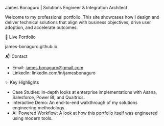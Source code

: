 James Bonaguro | Solutions Engineer & Integration Architect

Welcome to my professional portfolio. This site showcases how I design and deliver technical solutions that align with business objectives, drive user adoption, and accelerate outcomes.

🚀 Live Portfolio

james-bonaguro.github.io

📬 Contact
- Email: james.bonaguro@gmail.com
- LinkedIn: linkedin.com/in/jamesbonaguro

✨ Key Highlights
- Case Studies: In-depth looks at enterprise implementations with Asana, Salesforce, Power BI, and Qualtrics.
- Interactive Demo: An end-to-end walkthrough of my solutions engineering methodology.
- AI-Powered Workflow: A look at how this portfolio itself was engineered using modern tools.
